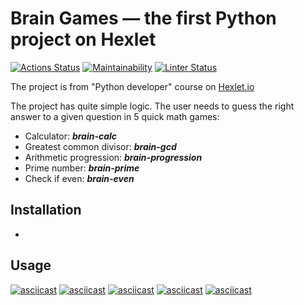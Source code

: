 # Brain Games — the first Python project on Hexlet
[![Actions Status](https://github.com/dutlov/python-project-lvl1/workflows/hexlet-check/badge.svg)](https://github.com/dutlov/python-project-lvl1/actions)
[![Maintainability](https://api.codeclimate.com/v1/badges/98238cebc25c318600c9/maintainability)](https://codeclimate.com/github/dutlov/python-project-lvl1/maintainability)
[![Linter Status](https://github.com/dutlov/python-project-lvl1/workflows/linter-check/badge.svg)](https://github.com/dutlov/python-project-lvl1/actions)

The project is from "Python developer" course on [Hexlet.io](https://ru.hexlet.io/programs/python)

The project has quite simple logic. The user needs to guess the right answer to a given question in 5 quick math games:
- Calculator: ***brain-calc***
- Greatest common divisor: ***brain-gcd***
- Arithmetic progression: ***brain-progression***
- Prime number: ***brain-prime***
- Check if even: ***brain-even***

## Installation
-

## Usage
[![asciicast](https://asciinema.org/a/WyVUv3FE2GfzWE2NbCyImPdj4.svg)](https://asciinema.org/a/WyVUv3FE2GfzWE2NbCyImPdj4)
[![asciicast](https://asciinema.org/a/yDhx6k83Q3W666Noh1pZ4U7JH.svg)](https://asciinema.org/a/yDhx6k83Q3W666Noh1pZ4U7JH)
[![asciicast](https://asciinema.org/a/RNzrtGyGyU7PVBzlKvI5nyRQB.svg)](https://asciinema.org/a/RNzrtGyGyU7PVBzlKvI5nyRQB)
[![asciicast](https://asciinema.org/a/XdfF9OopDVZqBjh0DUUATiY0u.svg)](https://asciinema.org/a/XdfF9OopDVZqBjh0DUUATiY0u)
[![asciicast](https://asciinema.org/a/klesoduSLF5Ab55g6tXpLa832.svg)](https://asciinema.org/a/klesoduSLF5Ab55g6tXpLa832)

